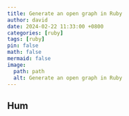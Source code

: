 ```yaml
---
title: Generate an open graph in Ruby
author: david
date: 2024-02-22 11:33:00 +0800
categories: [ruby]
tags: [ruby]
pin: false
math: false
mermaid: false
image:
  path: path
  alt: Generate an open graph in Ruby
---
```


## Hum